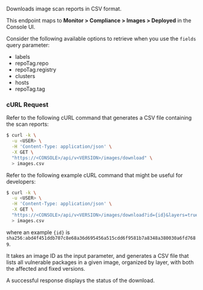 Downloads image scan reports in CSV format.

This endpoint maps to **Monitor > Compliance > Images > Deployed** in the Console UI.

Consider the following available options to retrieve when you use the `fields` query parameter:
- labels
- repoTag.repo
- repoTag.registry
- clusters
- hosts
- repoTag.tag

### cURL Request

Refer to the following cURL command that generates a CSV file containing the scan reports:

```bash
$ curl -k \
  -u <USER> \
  -H 'Content-Type: application/json' \
  -X GET \
  "https://<CONSOLE>/api/v<VERSION>/images/download" \
  > images.csv
```

Refer to the following example cURL command that might be useful for developers:

```bash
$ curl -k \
  -u <USER> \
  -H 'Content-Type: application/json' \
  -X GET \
  "https://<CONSOLE>/api/v<VERSION>/images/download?id={id}&layers=true" \
  > images.csv
```
where an example `{id}` is `sha256:abd4f451ddb707c8e68a36d695456a515cdd6f9581b7a8348a380030a6fd7689`.

It takes an image ID as the input parameter, and generates a CSV file that lists all vulnerable packages in a given image, organized by layer, with both the affected and fixed versions.

A successful response displays the status of the download.
